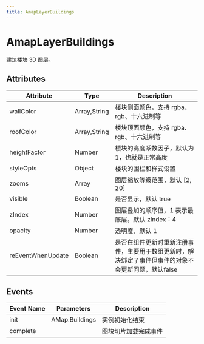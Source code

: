 ```yaml
---
title: AmapLayerBuildings
---
```


# AmapLayerBuildings
建筑楼块 3D 图层。

## Attributes

Attribute | Type | Description
---|---|---|
wallColor | Array<String>,String | 楼块侧面颜色，支持 rgba、rgb、十六进制等
roofColor | Array<String>,String | 楼块顶面颜色，支持 rgba、rgb、十六进制等
heightFactor | Number | 楼块的高度系数因子，默认为 1，也就是正常高度
styleOpts | Object | 楼块的围栏和样式设置
zooms | Array | 图层缩放等级范围，默认 [2, 20]
visible | Boolean | 是否显示，默认 true
zIndex | Number | 图层叠加的顺序值，1 表示最底层。默认 zIndex：4
opacity | Number | 透明度，默认 1
reEventWhenUpdate | Boolean | 是否在组件更新时重新注册事件，主要用于数组更新时，解决绑定了事件但事件的对象不会更新问题，默认false

## Events

Event Name | Parameters | Description
---|---|---|
init | AMap.Buildings | 实例初始化结束
complete |  | 图块切片加载完成事件
